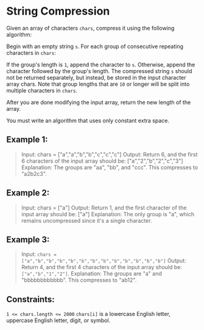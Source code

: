 # String Compression

Given an array of characters `chars`, compress it using the following algorithm:

Begin with an empty string `s`. For each group of consecutive repeating characters in `chars`:

If the group's length is `1`, append the character to `s`.
Otherwise, append the character followed by the group's length.
The compressed string `s` should not be returned separately, but instead, be stored in the input character array chars. Note that group lengths that are `10` or longer will be split into multiple characters in `chars`.

After you are done modifying the input array, return the new length of the array.

You must write an algorithm that uses only constant extra space.

 

## Example 1:

> Input: chars = ["a","a","b","b","c","c","c"]
> Output: Return 6, and the first 6 characters of the input array should be: ["a","2","b","2","c","3"]
> Explanation: The groups are "aa", "bb", and "ccc". This compresses to "a2b2c3".

## Example 2:

> Input: chars = ["a"]
> Output: Return 1, and the first character of the input array should be: ["a"]
> Explanation: The only group is "a", which remains uncompressed since it's a single character.

## Example 3:

> Input: `chars = ["a","b","b","b","b","b","b","b","b","b","b","b","b"]`
> Output: Return 4, and the first 4 characters of the input array should be: `["a","b","1","2"]`.
> Explanation: The groups are "a" and "bbbbbbbbbbbb". This compresses to "ab12".
 

## Constraints:

`1 <= chars.length <= 2000`
`chars[i]` is a lowercase English letter, uppercase English letter, digit, or symbol.
